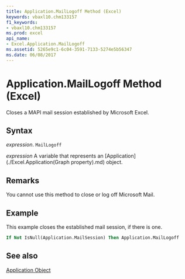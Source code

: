 ```yaml
---
title: Application.MailLogoff Method (Excel)
keywords: vbaxl10.chm133157
f1_keywords:
- vbaxl10.chm133157
ms.prod: excel
api_name:
- Excel.Application.MailLogoff
ms.assetid: 5265e9c1-6c04-3591-7133-5274e5b56347
ms.date: 06/08/2017
---
```



# Application.MailLogoff Method (Excel)

Closes a MAPI mail session established by Microsoft Excel.


## Syntax

 _expression_. `MailLogoff`

 _expression_ A variable that represents an [Application](./Excel.Application(Graph property).md) object.


## Remarks

You cannot use this method to close or log off Microsoft Mail.


## Example

This example closes the established mail session, if there is one.


```vb
If Not IsNull(Application.MailSession) Then Application.MailLogoff
```


## See also


[Application Object](Excel.Application(object).md)

